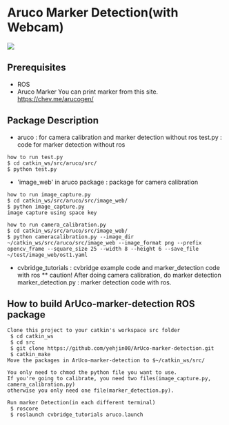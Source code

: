 # Aruco Marker Detection(with Webcam)

![](https://docs.opencv.org/3.4/markers.jpg)

## Prerequisites

- ROS
- Aruco Marker
 You can print marker from this site.
 https://chev.me/arucogen/

## Package Description
- aruco
 : for camera calibration and marker detection without ros
   test.py : code for marker detection without ros
 ```
 how to run test.py
 $ cd catkin_ws/src/aruco/src/
 $ python test.py
 ```

 * 'image_web' in aruco package : package for camera calibration
 ```
 how to run image_capture.py
 $ cd catkin_ws/src/aruco/src/image_web/
 $ python image_capture.py
 image capture using space key

 how to run camera_calibration.py
 $ cd catkin_ws/src/aruco/src/image_web/
 $ python cameracalibration.py --image_dir ~/catkin_ws/src/aruco/src/image_web --image_format png --prefix opencv_frame --square_size 25 --width 8 --height 6 --save_file ~/test/image_web/ost1.yaml
```

- cvbridge_tutorials
  : cvbridge example code and marker_detection code with ros
  ** caution! After doing camera calibration, do marker detection
  marker_detection.py : marker detection code with ros.

## How to build ArUco-marker-detection ROS package
```
Clone this project to your catkin's workspace src folder
 $ cd catkin_ws
 $ cd src
 $ git clone https://github.com/yehjin00/ArUco-marker-detection.git
 $ catkin_make
Move the packages in ArUco-marker-detection to $~/catkin_ws/src/

You only need to chmod the python file you want to use.
If you're going to calibrate, you need two files(image_capture.py, camera_calibration.py)
otherwise you only need one file(marker_detection.py).

Run marker Detection(in each different terminal)
 $ roscore
 $ roslaunch cvbridge_tutorials aruco.launch
```
